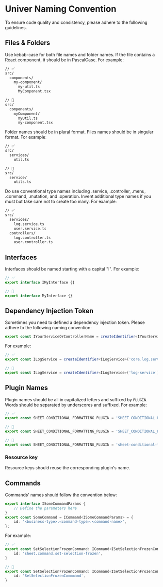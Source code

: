 # Univer Naming Convention

To ensure code quality and consistency, please adhere to the following guidelines.

## Files & Folders

Use kebab-case for both file names and folder names. If the file contains a React component, it should be in PascalCase. For example:

```txt
// ✅
src/
  components/
    my-component/
      my-util.ts
      MyComponent.tsx

// 🚫
src/
  components/
    myComponent/
      myUtil.ts
      my-component.tsx
```

Folder names should be in plural format. Files names should be in singular format. For example:

```txt
// ✅
src/
  services/
    util.ts

// 🚫
src/
  service/
    utils.ts
```

Do use conventional type names including .service, .controller, .menu, .command, .mutation, and .operation. Invent additional type names if you must but take care not to create too many. For example:

```txt
// ✅
src/
  services/
    log.service.ts
    user.service.ts
  controllers/
    log.controller.ts
    user.controller.ts
```

## Interfaces

Interfaces should be named starting with a capital "I". For example:

```typescript
// ✅
export interface IMyInterface {}

// 🚫
export interface MyInterface {}
```

## Dependency Injection Token

Sometimes you need to defined a dependency injection token. Please adhere to the following naming convention:

```typescript
export const IYourServiceOrControllerName = createIdentifier<IYourServiceOrControllerName>('<package-name>.<your-service-or-controller-name>.(service|controller)');
```

For example:

```typescript
// ✅
export const ILogService = createIdentifier<ILogService>('core.log.service');

// 🚫
export const ILogService = createIdentifier<ILogService>('log-service');
```

## Plugin Names

Plugin names should be all in capitalized letters and suffixed by `PLUGIN`. Words should be separated by underscores and suffixed. For example:

```typescript
// ✅
export const SHEET_CONDITIONAL_FORMATTING_PLUGIN = 'SHEET_CONDITIONAL_FORMATTING_PLUGIN';

// 🚫
export const SHEET_CONDITIONAL_FORMATTING_PLUGIN = 'SHEET_CONDITIONAL_FORMATTING';

// 🚫
export const SHEET_CONDITIONAL_FORMATTING_PLUGIN = 'sheet-conditional-formatting-plugin';
```

### Resource key

Resource keys should reuse the corresponding plugin's name.

## Commands

Commands' names should follow the convention below:

```typescript
export interface ISomeCommandParams {
    // Define the parameters here
}
export const SomeCommand = ICommand<ISomeCommandParams> = {
    id: '<business-type>.<command-type>.<command-name>',
};
```

For example:

```typescript
// ✅
export const SetSelectionFrozenCommand: ICommand<ISetSelectionFrozenCommandParams> = {
    id: 'sheet.command.set-selection-frozen',
}

// 🚫
export const SetSelectionFrozenCommand: ICommand<ISetSelectionFrozenCommandParams> = {
    id: 'SetSelectionFrozenCommmand',
}
```